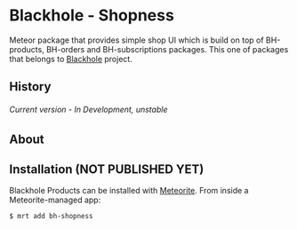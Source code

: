 # Blackhole - Shopness

Meteor package that provides simple shop UI which is build on top of BH-products, BH-orders and BH-subscriptions packages. 
This one of packages that belongs to [Blackhole](https://github.com/SteelzZ/blackhole) project.

## History

###### Current version - In Development, unstable

## About

## Installation (NOT PUBLISHED YET)

Blackhole Products can be installed with [Meteorite](https://github.com/oortcloud/meteorite/). From inside a Meteorite-managed app:

``` sh
$ mrt add bh-shopness
```
